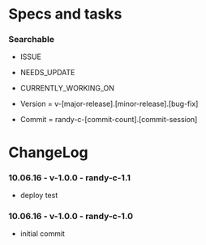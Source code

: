 Specs and tasks
====================

### Searchable
- ISSUE
- NEEDS_UPDATE
- CURRENTLY_WORKING_ON

- Version = v-[major-release].[minor-release].[bug-fix]
- Commit = randy-c-[commit-count].[commit-session]

ChangeLog
====================

### 10.06.16 - v-1.0.0 - randy-c-1.1
- deploy test

### 10.06.16 - v-1.0.0 - randy-c-1.0
- initial commit
